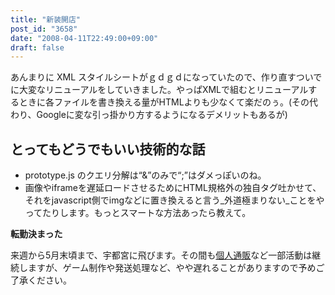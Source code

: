 ```yaml
---
title: "新装開店"
post_id: "3658"
date: "2008-04-11T22:49:00+09:00"
draft: false
---
```


あんまりに XML スタイルシートがｇｄｇｄになっていたので、作り直すついでに大変なリニューアルをしていきました。やっぱXMLで組むとリニューアルするときに各ファイルを書き換える量がHTMLよりも少なくて楽だのぅ。(その代わり、Googleに変な引っ掛かり方するようになるデメリットもあるが)

## とってもどうでもいい技術的な話

* prototype.js のクエリ分解は“&”のみで“;”はダメっぽいのね。
* 画像やiframeを遅延ロードさせるためにHTML規格外の独自タグ吐かせて、それをjavascript側でimgなどに置き換えると言う_外道極まりない_ことをやってたりします。もっとスマートな方法あったら教えて。

**転勤決まった** 

来週から5月末頃まで、宇都宮に飛びます。その間も[個人通販](http://e.danmaq.com/)など一部活動は継続しますが、ゲーム制作や発送処理など、やや遅れることがありますので予めご了承ください。
